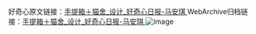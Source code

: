 好奇心原文链接：[手提箱＋猫舍_设计_好奇心日报-马安琪 ](https://www.qdaily.com/articles/11533.html)
WebArchive归档链接：[手提箱＋猫舍_设计_好奇心日报-马安琪 ](http://web.archive.org/web/20190623170712/https://www.qdaily.com/articles/11533.html)
![image](http://ww3.sinaimg.cn/large/007d5XDply1g3wab8nefqj30u03za7gt)